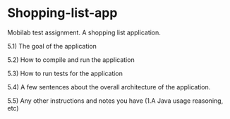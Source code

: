 # Shopping-list-app
Mobilab test assignment. A shopping list application.

5.1) The goal of the application

5.2) How to compile and run the application

5.3) How to run tests for the application

5.4) A few sentences about the overall architecture of the application.

5.5) Any other instructions and notes you have (1.A Java usage reasoning, etc)

